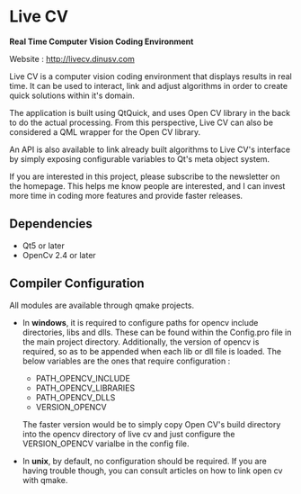 # Live CV

**Real Time Computer Vision Coding Environment**

Website : http://livecv.dinusv.com

Live CV is a computer vision coding environment that displays results in real time. It can be used to interact, link and adjust algorithms in order to create quick solutions within it's domain. 

The application is built using QtQuick, and uses Open CV library in the back to do the actual processing. From this perspective, Live CV can also be considered a QML wrapper for the Open CV library. 

An API is also available to link already built algorithms to Live CV's interface by simply exposing configurable variables to Qt's meta object system.

If you are interested in this project, please subscribe to the newsletter on the homepage. This helps me know people are interested, and I can invest more time in coding more features and provide faster releases.

## Dependencies

 * Qt5 or later
 * OpenCv 2.4 or later

## Compiler Configuration

All modules are available through qmake projects. 

 * In **windows**, it is required to configure paths for opencv include directories, libs and dlls. These can be found within the Config.pro file in the main project directory. Additionally, the version of opencv is required, so as to be appended when each lib or dll file is loaded. The below variables are the ones that require configuration :

	* PATH\_OPENCV\_INCLUDE
	* PATH\_OPENCV\_LIBRARIES
	* PATH\_OPENCV\_DLLS
	* VERSION\_OPENCV
	
	The faster version would be to simply copy Open CV's build directory into the opencv directory of live cv and just configure the VERSION_OPENCV varialbe in the config file.

 * In **unix**, by default, no configuration should be required. If you are having trouble though, you can consult articles on how to link open cv with qmake.
